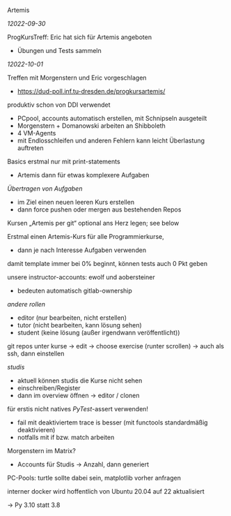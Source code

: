 Artemis

*12022-09-30*

ProgKursTreff: Eric hat sich für Artemis angeboten
*	Übungen und Tests sammeln

*12022-10-01*

Treffen mit Morgenstern und Eric vorgeschlagen
*	https://dud-poll.inf.tu-dresden.de/progkursartemis/

produktiv schon von DDI verwendet
*	PCpool, accounts automatisch erstellen, mit Schnipseln ausgeteilt
*	Morgenstern + Domanowski arbeiten an Shibboleth
*	4 VM-Agents
*	mit Endlosschleifen und anderen Fehlern kann leicht Überlastung auftreten

Basics erstmal nur mit print-statements
*	Artemis dann für etwas komplexere Aufgaben

*Übertragen von Aufgaben*
*	im Ziel einen neuen leeren Kurs erstellen
*	dann force pushen oder mergen aus bestehenden Repos

Kursen „Artemis per git“ optional ans Herz legen; see below

Erstmal einen Artemis-Kurs für alle Programmierkurse, 
*	dann je nach Interesse Aufgaben verwenden

damit template immer bei 0% beginnt, können tests auch 0 Pkt geben

unsere instructor-accounts: ewolf und aobersteiner
*	bedeuten automatisch gitlab-ownership

*andere rollen*
*	editor (nur bearbeiten, nicht erstellen)
*	tutor (nicht bearbeiten, kann lösung sehen)
*	student (keine lösung (außer irgendwann veröffentlicht))


git repos unter kurse -> edit -> choose exercise (runter scrollen)
->	auch als ssh, dann einstellen

*studis*
*	aktuell können studis die Kurse nicht sehen
*	einschreiben/Register
*	dann im overview öffnen -> editor / clonen 

für erstis nicht natives *PyTest*-assert verwenden! 
*	fail mit deaktiviertem trace is besser (mit functools standardmäßig deaktivieren)
*	notfalls mit if bzw. match arbeiten

Morgenstern im Matrix?
*	Accounts für Studis -> Anzahl, dann generiert 

PC-Pools: turtle sollte dabei sein, matplotlib vorher anfragen

interner docker wird hoffentlich von Ubuntu 20.04 auf 22 aktualisiert

-> Py 3.10 statt 3.8
